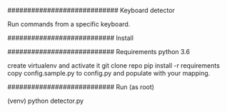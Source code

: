 ############################
Keyboard detector

Run commands from a specific keyboard.

###########################
Install

###########################
Requirements
python 3.6

create virtualenv and activate it
git clone repo
pip install -r requirements
copy config.sample.py to config.py and populate with your mapping.

###########################
Run (as root)

(venv) python detector.py
